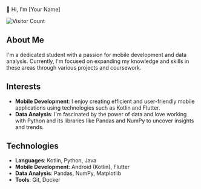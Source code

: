 👋 Hi, I'm [Your Name]

![Visitor Count](https://visitor-badge.glitch.me/badge?page_id=yourusername.yourusername)

## About Me
I'm a dedicated student with a passion for mobile development and data analysis. Currently, I'm focused on expanding my knowledge and skills in these areas through various projects and coursework.

## Interests
- **Mobile Development**: I enjoy creating efficient and user-friendly mobile applications using technologies such as Kotlin and Flutter.
- **Data Analysis**: I'm fascinated by the power of data and love working with Python and its libraries like Pandas and NumPy to uncover insights and trends.

## Technologies
- **Languages**: Kotlin, Python, Java
- **Mobile Development**: Android (Kotlin), Flutter
- **Data Analysis**: Pandas, NumPy, Matplotlib
- **Tools**: Git, Docker

<!---
ZakiXenophile/ZakiXenophile is a ✨ special ✨ repository because its `README.md` (this file) appears on your GitHub profile.
You can click the Preview link to take a look at your changes.
--->
